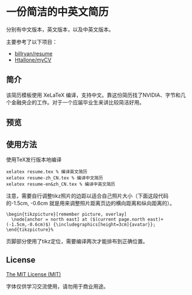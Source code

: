 # 一份简洁的中英文简历

分别有中文版本，英文版本，以及中英文版本。

主要参考了以下项目：
- [billryan/resume](https://github.com/billryan/resume)
- [Htallone/myCV](https://github.com/Htallone/myCV)

## 简介

该简历模板使用 XeLaTeX 编译，支持中文。靠这份简历找了NVIDIA、字节和几个金融央企的工作。对于一个应届毕业生来讲比较简洁好用。

## 预览



## 使用方法

使用TeX发行版本地编译
```
xelatex resume.tex % 编译英文简历
xelatex resume-zh_CN.tex % 编译中文简历
xelatex resume-en&zh_CN.tex % 编译中英文简历
```

注意，需要自行调整tikz照片的边距以适合自己照片大小（下面这段代码的-1.5cm, -0.6cm 就是用来调整照片距离页边的横向距离和纵向距离的）。

```
\begin{tikzpicture}[remember picture, overlay] 
  \node[anchor = north east] at ($(current page.north east)+(-1.5cm,-0.6cm)$) {\includegraphics[height=3cm]{avatar}};
\end{tikzpicture}%
```

页脚部分使用了tikz定位，需要编译两次才能排布到正确位置。



## License

[The MIT License (MIT)](http://opensource.org/licenses/MIT)

字体仅供学习交流使用，请勿用于商业用途。
